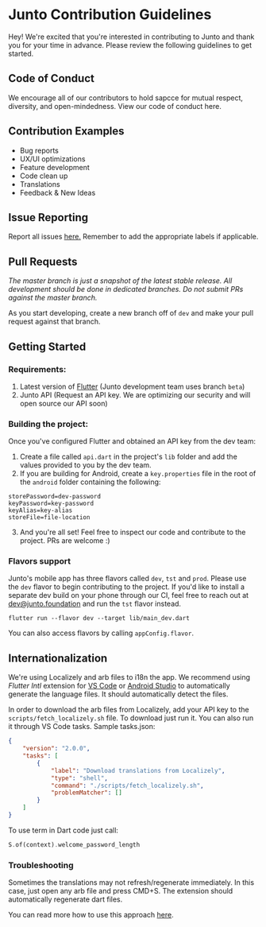 
# Junto Contribution Guidelines

Hey! We're excited that you're interested in contributing to Junto and thank you for your time in advance. Please review the following guidelines to get started.

## Code of Conduct
We encourage all of our contributors to hold sapcce for mutual respect, diversity, and open-mindedness. 
View our code of conduct here.

## Contribution Examples

* Bug reports
* UX/UI optimizations
* Feature development
* Code clean up
* Translations
* Feedback & New Ideas


## Issue Reporting
Report all issues [here.](https://github.com/juntofoundation/junto-mobile/issues) Remember to add the appropriate labels if applicable. 

## Pull Requests
*The master branch is just a snapshot of the latest stable release. All development should be done in dedicated branches. Do not submit PRs against the master branch.*

As you start developing, create a new branch off of `dev` and make your pull request against that branch.

## Getting Started
### Requirements:
1) Latest version of [Flutter](https://github.com/flutter/flutter) (Junto development team uses branch `beta`)
2) Junto API (Request an API key. We are optimizing our security and will open source our API soon) 

### Building the project:
Once you've configured Flutter and obtained an API key from the dev team: 

1) Create a file called `api.dart` in the project's `lib` folder and add the values provided to you by the dev team. 
2) If you are building for Android, create a `key.properties` file in the root of the `android` folder  containing the following:
```
storePassword=dev-password
keyPassword=key-password
keyAlias=key-alias
storeFile=file-location
```
3) And you're all set! Feel free to inspect our code and contribute to the project. PRs are welcome :)


### Flavors support

Junto's mobile app has three flavors called `dev`, `tst` and `prod`. Please use the `dev` flavor to begin contributing to the project. If you'd like to install a separate dev build on your phone through our CI, feel free to reach out at dev@junto.foundation and run the `tst` flavor instead.

```
flutter run --flavor dev --target lib/main_dev.dart
```


You can also access flavors by calling `appConfig.flavor`.


## Internationalization

We're using Localizely and arb files to i18n the app. We recommend using _Flutter Intl_ extension for [VS Code](https://marketplace.visualstudio.com/items?itemName=localizely.flutter-intl) or [Android Studio](https://plugins.jetbrains.com/plugin/13666-flutter-intl) to automatically generate the language files. It should automatically detect the files.

In order to download the arb files from Localizely, add your API key to the `scripts/fetch_localizely.sh` file. To download just run it. You can also run it through VS Code tasks. Sample tasks.json:

```json
{
    "version": "2.0.0",
    "tasks": [
        {
            "label": "Download translations from Localizely",
            "type": "shell",
            "command": "./scripts/fetch_localizely.sh",
            "problemMatcher": []
        }
    ]
}
```

To use term in Dart code just call:

```dart
S.of(context).welcome_password_length
```

### Troubleshooting

Sometimes the translations may not refresh/regenerate immediately. In this case, just open any arb file and press CMD+S. The extension should automatically regenerate dart files.

You can read more how to use this approach [here](https://roszkowski.dev/2020/i18n-in-flutter/).
  
